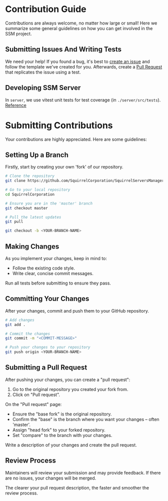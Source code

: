 # Contribution Guide

Contributions are always welcome, no matter how large or small! Here we summarize some general guidelines on how you can get involved in the SSM project.

## Submitting Issues And Writing Tests

We need your help! If you found a bug, it's best to [create an issue](https://github.com/SquirrelCorporation/SquirrelServersManager/issues) and follow the template we've created for you. Afterwards, create a [Pull Request](https://docs.github.com/en/pull-requests/collaborating-with-pull-requests/proposing-changes-to-your-work-with-pull-requests/creating-a-pull-request) that replicates the issue using a test.

## Developing SSM Server

In `server`, we use vitest unit tests for test coverage (in `./server/src/tests`).
[Reference](https://vitest.dev/)

# Submitting Contributions

Your contributions are highly appreciated. Here are some guidelines:

## Setting Up a Branch

Firstly, start by creating your own 'fork' of our repository.

```sh
# Clone the repository
git clone https://github.com/SquirrelCorporation/SquirrelServersManager.git

# Go to your local repository
cd SquirrelCorporation

# Ensure you are in the 'master' branch
git checkout master

# Pull the latest updates
git pull

git checkout -b <YOUR-BRANCH-NAME>
```

## Making Changes

As you implement your changes, keep in mind to:

- Follow the existing code style.
- Write clear, concise commit messages.

Run all tests before submitting to ensure they pass.

## Committing Your Changes

After your changes, commit and push them to your GitHub repository.

```sh
# Add changes
git add .

# Commit the changes
git commit -m "<COMMIT-MESSAGE>"

# Push your changes to your repository
git push origin <YOUR-BRANCH-NAME>
```

## Submitting a Pull Request

After pushing your changes, you can create a "pull request":

1. Go to the original repository you created your fork from.
2. Click on "Pull request".

On the "Pull request" page:

- Ensure the "base fork" is the original repository.
- Confirm the "base" is the branch where you want your changes – often 'master'.
- Assign "head fork" to your forked repository.
- Set "compare" to the branch with your changes.

Write a description of your changes and create the pull request.

## Review Process

Maintainers will review your submission and may provide feedback. If there are no issues, your changes will be merged.

The clearer your pull request description, the faster and smoother the review process.
